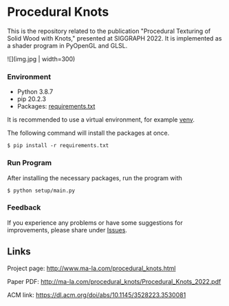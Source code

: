 # Procedural Knots

This is the repository related to the publication "Procedural Texturing of Solid Wood with Knots," presented at SIGGRAPH 2022.
It is implemented as a shader program in PyOpenGL and GLSL.

![](img.jpg | width=300)

### Environment
- Python 3.8.7
- pip 20.2.3
- Packages: [requirements.txt](requirements.txt)

It is recommended to use a virtual environment, for example [venv](https://docs.python.org/3/library/venv.html).

The following command will install the packages at once.
```
$ pip install -r requirements.txt
```

### Run Program
After installing the necessary packages, run the program with
```
$ python setup/main.py
```

### Feedback
If you experience any problems or have some suggestions for improvements, please share under [Issues](https://github.com/marialarsson/procedural_knots/issues).

## Links

Project page: http://www.ma-la.com/procedural_knots.html

Paper PDF: http://ma-la.com/procedural_knots/Procedural_Knots_2022.pdf

ACM link: https://dl.acm.org/doi/abs/10.1145/3528223.3530081

